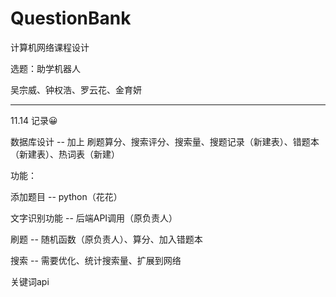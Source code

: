 # QuestionBank
计算机网络课程设计

选题：助学机器人

吴宗威、钟权浩、罗云花、金育妍

-------------------------------------------

11.14 记录😀


数据库设计 -- 加上 刷题算分、搜索评分、搜索量、搜题记录（新建表）、错题本（新建表）、热词表（新建）

功能：

添加题目 -- python（花花）

文字识别功能 -- 后端API调用（原负责人）

刷题 -- 随机函数（原负责人）、算分、加入错题本

搜索 -- 需要优化、统计搜索量、扩展到网络

关键词api
